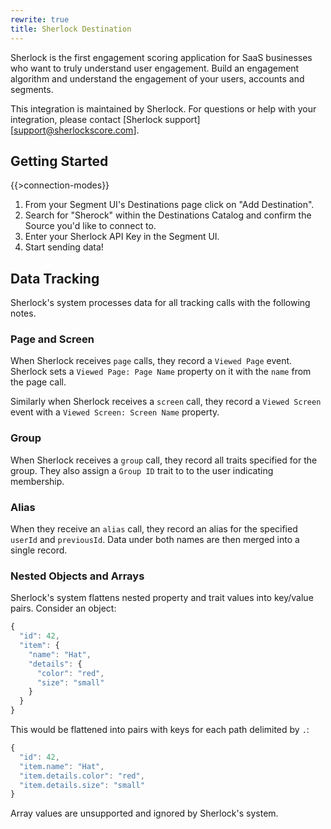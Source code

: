 ```yaml
---
rewrite: true
title: Sherlock Destination
---
```


Sherlock is the first engagement scoring application for SaaS businesses who want to truly understand user engagement. Build an engagement algorithm and understand the engagement of your users, accounts and segments.

This integration is maintained by Sherlock. For questions or help with your integration, please contact [Sherlock support][support@sherlockscore.com].


## Getting Started

{{>connection-modes}}

1. From your Segment UI's Destinations page click on "Add Destination".
2. Search for "Sherock" within the Destinations Catalog and confirm the
   Source you'd like to connect to.
3. Enter your Sherlock API Key in the Segment UI.
4. Start sending data!

## Data Tracking

Sherlock's system processes data for all tracking calls with the following notes.

### Page and Screen

When Sherlock receives `page` calls, they record a `Viewed Page` event. Sherlock sets a `Viewed Page: Page Name` property on it with the `name` from the page call.

Similarly when Sherlock receives a `screen` call, they record a `Viewed Screen` event with a `Viewed Screen: Screen Name` property.

### Group

When Sherlock receives a `group` call, they record all traits specified for the group. They also assign a `Group ID` trait to to the user indicating membership.

### Alias

When they receive an `alias` call, they record an alias for the specified `userId` and `previousId`. Data under both names are then merged into a single record.

### Nested Objects and Arrays

Sherlock's system flattens nested property and trait values into key/value pairs. Consider an object:

```javascript
{
  "id": 42,
  "item": {
    "name": "Hat",
    "details": {
      "color": "red",
      "size": "small"
    }
  }
}
```

This would be flattened into pairs with keys for each path delimited by `.`:

```javascript
{
  "id": 42,
  "item.name": "Hat",
  "item.details.color": "red",
  "item.details.size": "small"
}
```

Array values are unsupported and ignored by Sherlock's system.
